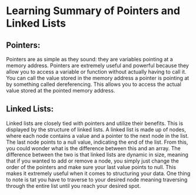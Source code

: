 # Learning Summary of Pointers and Linked Lists

## Pointers:

Pointers are as simple as they sound: they are variables pointing at a memory address. Pointers are extremely useful and powerful because they allow you to access a variable or function without actually having to call it. You can call the value stored in the memory address a pointer is pointing at by something called dereferencing. This allows you to access the actual value stored at the pointed memory address. 

## Linked Lists:

Linked lists are closely tied with pointers and utilize their benefits. This is displayed by the structure of linked lists. A linked list is made up of nodes, where each node contains a value and a pointer to the next node in the list. The last node points to a null value, indicating the end of the list. From this, you could wonder what is the difference between this and an array. The difference between the two is that linked lists are dynamic in size, meaning that if you wanted to add or remove a node, you simply just change the order of the pointers and make sure your last value points to null. This makes it extremely useful when it comes to structuring your data. One thing to note is tat you have to traverse to your desired node meaning traversing through the entire list until you reach your desired spot.
